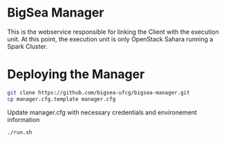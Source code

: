 # BigSea Manager

This is the webservice responsible for linking the Client with the execution unit.
At this point, the execution unit is only OpenStack Sahara running a Spark Cluster.

# Deploying the Manager
```bash
git clone https://github.com/bigsea-ufcg/bigsea-manager.git
cp manager.cfg.template manager.cfg
```

Update manager.cfg with necessary credentials and environement information
```bash
./run.sh
```

